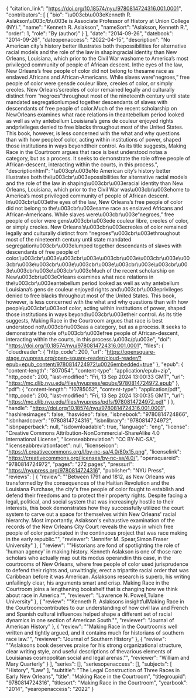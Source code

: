 {
   "citation_link": "https://doi.org/10.18574/nyu/9780814724316.001.0001",
   "contributors": [
     {
       "bio": "\u003cb\u003eKenneth R. Aslakson\u003c/b\u003e is Associate Professor of History at Union College (NY).",
       "name": "Kenneth R. Aslakson",
       "nameSort": "Aslakson, Kenneth R.",
       "order": 1,
       "role": "By (author)"
     }
   ],
   "date": "2014-09-26",
   "datebook": "2014-09-26",
   "dateopenaccess": "2022-04-15",
   "description": "No American city’s history better illustrates both thepossibilities for alternative racial models and the role of the law in shapingracial identity than New Orleans, Louisiana, which prior to the Civil War washome to America’s most privileged community of people of African descent. Inthe eyes of the law, New Orleans’s free people of color did not belong to thesame race as enslaved Africans and African-Americans. While slaves were“negroes,” free people of color were gensde couleur libre, creoles of color, or simply creoles. New Orleans’screoles of color remained legally and culturally distinct from “negroes”throughout most of the nineteenth century until state mandated segregationlumped together descendants of slaves with descendants of free people of color.Much of the recent scholarship on NewOrleans examines what race relations in theantebellum period looked as well as why antebellum Louisiana’s gens de couleur enjoyed rights andprivileges denied to free blacks throughout most of the United States. This book, however, is less concerned with the what and why questions than with how peopleof color, acting within institutions of power, shaped those institutions in ways beyondtheir control. As its title suggests, Making Race in the Courtroom argues that race is best understood notas a category, but as a process. It seeks to demonstrate the role offree people of African-descent, interacting within the courts, in this process.",
   "descriptionhtml": "\u003cp\u003eNo American city’s history better illustrates both the\u003cbr\u003epossibilities for alternative racial models and the role of the law in shaping\u003cbr\u003eracial identity than New Orleans, Louisiana, which prior to the Civil War was\u003cbr\u003ehome to America’s most privileged community of people of African descent. In\u003cbr\u003ethe eyes of the law, New Orleans’s free people of color did not belong to the\u003cbr\u003esame race as enslaved Africans and African-Americans. While slaves were\u003cbr\u003e“negroes,” free people of color were gens\u003cbr\u003ede couleur libre, creoles of color, or simply creoles. New Orleans’s\u003cbr\u003ecreoles of color remained legally and culturally distinct from “negroes”\u003cbr\u003ethroughout most of the nineteenth century until state mandated segregation\u003cbr\u003elumped together descendants of slaves with descendants of free people of color.\u003cbr\u003e\u003cbr\u003e\u003cbr\u003e\u003cbr\u003e\u003cbr\u003e\u003cbr\u003e\u003cbr\u003e\u003cbr\u003e\u003cbr\u003e\u003cbr\u003e\u003cbr\u003eMuch of the recent scholarship on New\u003cbr\u003eOrleans examines what race relations in the\u003cbr\u003eantebellum period looked as well as why antebellum Louisiana’s gens de couleur enjoyed rights and\u003cbr\u003eprivileges denied to free blacks throughout most of the United States. This book, however, is less concerned with the what and why questions than with how people\u003cbr\u003eof color, acting within institutions of power, shaped those institutions in ways beyond\u003cbr\u003etheir control. As its title suggests, Making Race in the Courtroom argues that race is best understood not\u003cbr\u003eas a category, but as a process. It seeks to demonstrate the role of\u003cbr\u003efree people of African-descent, interacting within the courts, in this process.\u003c/p\u003e",
   "doi": "https://doi.org/10.18574/nyu/9780814724316.001.0001",
   "files": {
     "cloudreader": {
       "http_code": 200,
       "url": "https://opensquare-stage.nyupress.org/open-square-reader/cloud-reader/?epub=epub_content/9780814724972\u0026embedded=true"
     },
     "epub": {
       "content-length": "807054",
       "content-type": "application/epub+zip",
       "http_code": 200,
       "last-modified": "Fri, 13 Sep 2024 13:00:33 GMT",
       "url": "https://mc.dlib.nyu.edu/files/nyupress/epubs/9780814724972.epub"
     },
     "pdf": {
       "content-length": "10785052",
       "content-type": "application/pdf",
       "http_code": 200,
       "last-modified": "Fri, 13 Sep 2024 13:00:35 GMT",
       "url": "https://mc.dlib.nyu.edu/files/nyupress/pdfs/9780814724972.pdf"
     }
   },
   "handle": "https://doi.org/10.18574/nyu/9780814724316.001.0001",
   "hashiresimages": false,
   "hasvideo": false,
   "isbnebook": "9780814724866",
   "isbnhardcover": "9780814724316",
   "isbnlibrary": "9780814724972",
   "isbnpaperback": null,
   "isdownloadable": true,
   "language": "eng",
   "license": "Creative Commons Attribution-NonCommercial-ShareAlike 4.0 International License",
   "licenseabbreviation": "CC BY-NC-SA",
   "licenseabbreviationfacet": null,
   "licenseicon": "https://i.creativecommons.org/l/by-nc-sa/4.0/80x15.png",
   "licenselink": "https://creativecommons.org/licenses/by-nc-sa/4.0/",
   "opensquareid": "9780814724972",
   "pages": "272 pages",
   "pressurl": "https://nyupress.org/9780814724316",
   "publisher": "NYU Press",
   "reviews": [
     {
       "review": "\"Between 1791 and 1812, as New Orleans was transformed by the consequences of the Haitian Revolution and the Louisiana Purchase, the city's free people of color fought to establish and defend their freedoms and to protect their property rights. Despite facing a legal, political, and social system that was increasingly hostile to their interests, this book demonstrates how they successfully utilized the court system to carve out a space for themselves within New Orleans' racial hierarchy. Most importantly, Aslakson's exhaustive examination of the records of the New Orleans City Court reveals the ways in which free people of color participated in the continuous project that was race making in the early republic.\"",
       "reviewer": "Jennifer M. Spear,Simon Fraser University"
     },
     {
       "review": "\"Historians are fond of spotlighting the role of 'human agency' in making history. Kenneth Aslakson is one of those rare scholars who actually map out its modus operandiin this case, in the courtrooms of New Orleans, where free people of color used jurisprudence to defend their rights and, unwittingly, erect a tripartite racial order that was Caribbean before it was American. Aslaksons research is superb, his writing unfailingly clear, his arguments smart and crisp. Making Race in the Courtroom joins a lengthening bookshelf that is changing how we think about race in America.\"",
       "reviewer": "Lawrence N. Powell,Tulane University"
     },
     {
       "review": "\"Kenneth R. Aslaksons insightfulMaking Race in the Courtroomcontributes to our understanding of how civil law and French and Spanish cultural influences helped shape a different set of racial dynamics in one section of American South.\"",
       "reviewer": "Journal of American History"
     },
     {
       "review": "\"Making Race in the Courtroomis well written and tightly argued, and it contains much for historians of southern race law.\"",
       "reviewer": "Journal of Southern History"
     },
     {
       "review": "\"Aslaksons book deserves praise for his strong organizational structure, clear writing style, and useful descriptions of thevarious elements of Louisianas cosmopolitan social and legal arenas.\"",
       "reviewer": "William and Mary Quarterly"
     }
   ],
   "series": [],
   "seriesopenaccess": [],
   "subjects": [
     "History",
     "Law"
   ],
   "subtitle": "The Legal Construction of Three Races in Early New Orleans",
   "title": "Making Race in the Courtroom",
   "titlegroupid": "9780814724316",
   "titlesort": "Making Race in the Courtroom",
   "yearbook": "2014",
   "yearopenaccess": "2022"
 }
